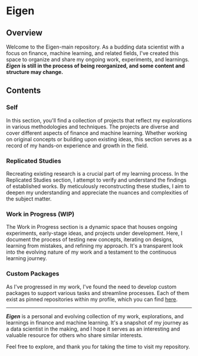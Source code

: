# Eigen
## Overview
Welcome to the Eigen-main repository. As a budding data scientist with a focus on finance, machine learning, and related fields, I've created this space to organize and share my ongoing work, experiments, and learnings. ***Eigen*** **is still in the process of being reorganized, and some content and structure may change.**

## Contents
### Self
In this section, you'll find a collection of projects that reflect my explorations in various methodologies and techniques. The projects are diverse and cover different aspects of finance and machine learning. Whether working on original concepts or building upon existing ideas, this section serves as a record of my hands-on experience and growth in the field.

### Replicated Studies
Recreating existing research is a crucial part of my learning process. In the Replicated Studies section, I attempt to verify and understand the findings of established works. By meticulously reconstructing these studies, I aim to deepen my understanding and appreciate the nuances and complexities of the subject matter.

### Work in Progress (WIP)
The Work in Progress section is a dynamic space that houses ongoing experiments, early-stage ideas, and projects under development. Here, I document the process of testing new concepts, iterating on designs, learning from mistakes, and refining my approach. It's a transparent look into the evolving nature of my work and a testament to the continuous learning journey.

### Custom Packages
As I've progressed in my work, I've found the need to develop custom packages to support various tasks and streamline processes. Each of them exist as pinned repositories within my profile, which you can find [here](https://github.com/aungsias).

---

***Eigen*** is a personal and evolving collection of my work, explorations, and learnings in finance and machine learning. It's a snapshot of my journey as a data scientist in the making, and I hope it serves as an interesting and valuable resource for others who share similar interests.

Feel free to explore, and thank you for taking the time to visit my repository.
